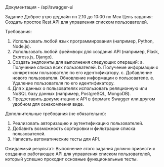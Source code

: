 Документация - /api/swagger-ui


Задание
Доброе утро
дедлайн пн 2.10 до 10:00 по Мск
Цель задания:
Создать простое Rest API для управления списком пользователей.

Требования:
1. Использовать любой язык программирования (например, Python, Node.js).
2. Использовать любой фреймворк для создания API (например, Flask, Express.js, Django).
3. Создать эндпоинты для выполнения следующих операций:
   a. Получение списка всех пользователей.
   b. Получение информации о конкретном пользователе по его идентификатору.
   c. Добавление нового пользователя.
   Обновление информации о пользователе.
   e. Удаление пользователя по его идентификатору.
4. Для х данных о пользователях использовать реляционную или NoSQL базу данных (например, PostgreSQL, MongoDB).
5. Предоставить документацию к API в формате Swagger или другом удобном для ознакомления виде.

Дополнительные требования (не обязательно):
1. Реализовать авторизацию и аутентификацию пользователей.
2. Добавить возможность сортировки и фильтрации списка пользователей.
3. Написать автоматические тесты для API.

Ожидаемый результат:
Выполнение этого задания должно привести к созданию работающее API для управления списком пользователей, который успешно проходит основные функциональные тесты.
